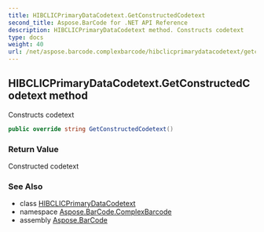 ```yaml
---
title: HIBCLICPrimaryDataCodetext.GetConstructedCodetext
second_title: Aspose.BarCode for .NET API Reference
description: HIBCLICPrimaryDataCodetext method. Constructs codetext
type: docs
weight: 40
url: /net/aspose.barcode.complexbarcode/hibclicprimarydatacodetext/getconstructedcodetext/
---
```

## HIBCLICPrimaryDataCodetext.GetConstructedCodetext method

Constructs codetext

```csharp
public override string GetConstructedCodetext()
```

### Return Value

Constructed codetext

### See Also

* class [HIBCLICPrimaryDataCodetext](../)
* namespace [Aspose.BarCode.ComplexBarcode](../../hibclicprimarydatacodetext/)
* assembly [Aspose.BarCode](../../../)


